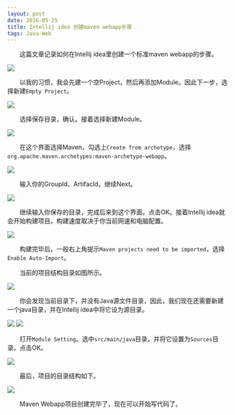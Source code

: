```yaml
---
layout: post
date: 2016-05-25
title: Intellij idea 创建maven webapp步骤
tags: Java-Web
---
```

　　这篇文章记录如何在Intellij idea里创建一个标准maven webapp的步骤。

![](../assets/blog/idea-create-maven-webapp/intellij_idea_create_new_project.png)

　　以我的习惯，我会先建一个空Project，然后再添加Module。因此下一步，选择新建`Empty Project`。

![](../assets/blog/idea-create-maven-webapp/intellij_idea_create_new_empty_project.png)

　　选择保存目录，确认。接着选择新建Module。

![](../assets/blog/idea-create-maven-webapp/intellij_idea_create_new_module.png)

　　在这个界面选择Maven，勾选上`Create from archetype`，选择`org.apache.maven.archetypes:maven-archetype-webapp`。

![](../assets/blog/idea-create-maven-webapp/intellij_idea_select_maven_module.png)

　　输入你的GroupId、ArtifacId，继续Next。

![](../assets/blog/idea-create-maven-webapp/intellij_idea_input_info.png)

　　继续输入你保存的目录，完成后来到这个界面。点击OK。接着Intellij idea就会开始构建项目。构建速度取决于你当前网速和电脑配置。

![](../assets/blog/idea-create-maven-webapp/intellij_idea_module_setting.png)

　　构建完毕后，一般右上角提示`Maven projects need to be imported`，选择`Enable Auto-Import`。

　　当前的项目结构目录如图所示。

![](../assets/blog/idea-create-maven-webapp/intellij_idea_project_structure.png)

　　你会发现当前目录下，并没有Java源文件目录，因此，我们现在还需要新建一个java目录，并在Intellij idea中将它设为源目录。

![](../assets/blog/idea-create-maven-webapp/intellij_idea_new_sources_folder.png)
![](../assets/blog/idea-create-maven-webapp/intellij_idea_current_project_structure.png)

　　打开`Module Setting`。选中`src/main/java`目录，并将它设置为`Sources`目录。点击OK。

![](../assets/blog/idea-create-maven-webapp/intellij_idea_set_sources.png)

　　最后，项目的目录结构如下。

![](../assets/blog/idea-create-maven-webapp/intellij_idea_final_structure.png)

　　Maven Webapp项目创建完毕了，现在可以开始写代码了。
